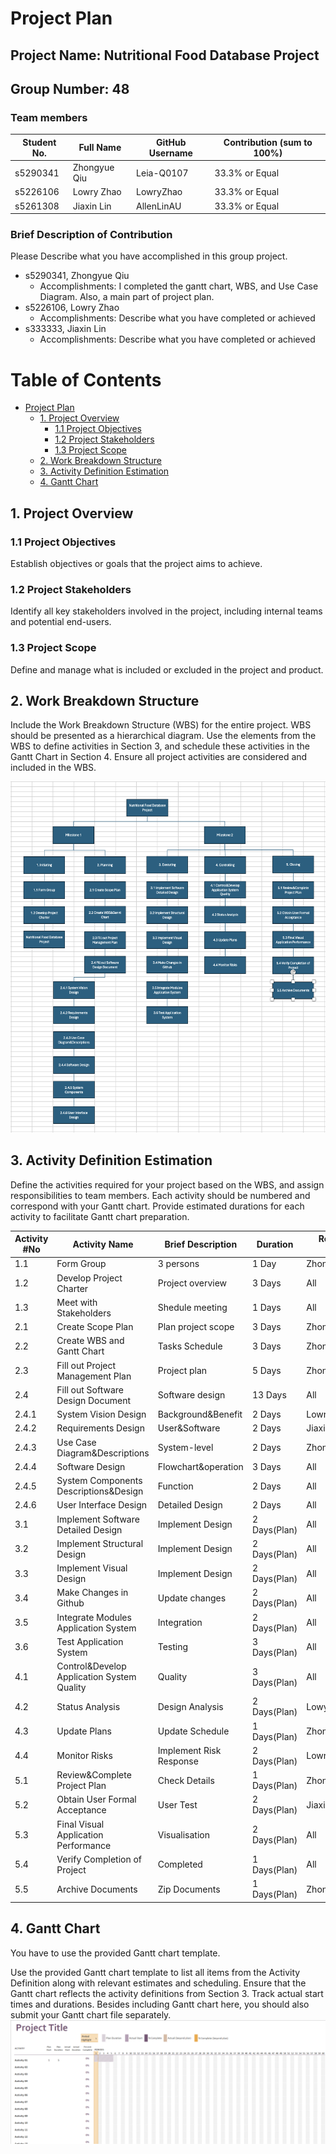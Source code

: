 # Project Plan

## Project Name: Nutritional Food Database Project
## Group Number: 48

### Team members

| Student No. | Full Name | GitHub Username | Contribution (sum to 100%) | 
|-------------|-----------|-----------------|----------------------------|
| s5290341    | Zhongyue Qiu| Leia-Q0107    | 33.3% or Equal             |
| s5226106    | Lowry Zhao | LowryZhao      | 33.3% or Equal             | 
| s5261308    | Jiaxin Lin | AllenLinAU     | 33.3% or Equal             | 

### Brief Description of Contribution

Please Describe what you have accomplished in this group project.
- s5290341, Zhongyue Qiu
  - Accomplishments: I completed the gantt chart, WBS, and Use Case Diagram. Also, a main part of project plan.
- s5226106, Lowry Zhao
  - Accomplishments: Describe what you have completed or achieved
- s333333, Jiaxin Lin
  - Accomplishments: Describe what you have completed or achieved

<div style="page-break-after: always;"></div>



# Table of Contents

* [Project Plan](#project-plan)
  * [1. Project Overview](#1-project-overview)
    * [1.1 Project Objectives](#11-project-objectives)
    * [1.2 Project Stakeholders](#12-project-stakeholders)
    * [1.3 Project Scope](#13-project-scope)
  * [2. Work Breakdown Structure](#2-work-breakdown-structure)
  * [3. Activity Definition Estimation](#3-activity-definition-estimation)
  * [4. Gantt Chart](#4-gantt-chart)


<div style="page-break-after: always;"></div>



## 1. Project Overview

### 1.1 Project Objectives

Establish objectives or goals that the project aims to achieve.

### 1.2 Project Stakeholders

Identify all key stakeholders involved in the project, including internal teams and potential end-users.

### 1.3 Project Scope

Define and manage what is included or excluded in the project and product.

## 2. Work Breakdown Structure

Include the Work Breakdown Structure (WBS) for the entire project. WBS should be presented as a hierarchical diagram. Use the elements from the WBS to define activities in Section 3, and schedule these activities in the Gantt Chart in Section 4. Ensure all project activities are considered and included in the WBS.

![WBS](./WBS.png)

## 3. Activity Definition Estimation

Define the activities required for your project based on the WBS, and assign responsibilities to team members. Each activity should be numbered and correspond with your Gantt chart. Provide estimated durations for each activity to facilitate Gantt chart preparation.

| Activity #No | Activity Name                   | Brief Description | Duration | Responsible Team Members |
|--------------|---------------------------------|-------------------|----------|--------------------------|
| 1.1          | Form Group                      | 3 persons         | 1 Day    | Zhongyue&Lowry&Jiaxin    |
| 1.2          | Develop Project Charter         | Project overview  | 3 Days   | All                      |
| 1.3          | Meet with Stakeholders          | Shedule meeting   | 1 Days   | All                      |
| 2.1          | Create Scope Plan               | Plan project scope| 3 Days   | Zhongyue                 |
| 2.2          | Create WBS and Gantt Chart      | Tasks Schedule    | 3 Days   | Zhongyue                 |
| 2.3          | Fill out Project Management Plan| Project plan      | 5 Days   | Zhongyue                 |
| 2.4          | Fill out Software Design Document| Software design  | 13 Days  | All                      |
| 2.4.1        | System Vision Design            | Background&Benefit| 2 Days   | Lowry                    |
| 2.4.2        | Requirements Design             | User&Software     | 2 Days   | Jiaxin                   |
| 2.4.3        | Use Case Diagram&Descriptions   | System-level      | 2 Days   | Zhongyue                 |
| 2.4.4        | Software Design                 | Flowchart&operation| 3 Days  | All                      |
| 2.4.5        | System Components Descriptions&Design| Function     | 2 Days   | All                      |
| 2.4.6        | User Interface Design           | Detailed Design   | 2 Days   | All                      |
| 3.1          | Implement Software Detailed Design| Implement Design| 2 Days(Plan)| All                   |
| 3.2          | Implement Structural Design     | Implement Design  | 2 Days(Plan)| All                   |
| 3.3          |Implement Visual Design          | Implement Design  | 2 Days(Plan)| All                   |
| 3.4          | Make Changes in Github          | Update changes    | 2 Days(Plan)| All                   |
| 3.5          | Integrate Modules Application System| Integration   | 2 Days(Plan)| All                   |
| 3.6          | Test Application System         | Testing           | 3 Days(Plan)| All                   |
| 4.1          | Control&Develop Application System Quality | Quality| 3 Days(Plan)| All                   |
| 4.2          | Status Analysis                 | Design Analysis   | 2 Days(Plan)| Lowy&Jiaxin           |
| 4.3          | Update Plans                    | Update Schedule   | 1 Days(Plan)| Zhongyue              |
| 4.4          | Monitor Risks               |Implement Risk Response| 2 Days(Plan)| Lowry                 |
| 5.1          | Review&Complete Project Plan    | Check Details     | 1 Days(Plan)| Zhongyue              |
| 5.2          | Obtain User Formal Acceptance   | User Test         | 2 Days(Plan)| Jiaxin                |
| 5.3          | Final Visual Application Performance | Visualisation| 2 Days(Plan)| All                   |
| 5.4          | Verify Completion of Project    | Completed         | 1 Days(Plan)| All                   |
| 5.5          | Archive Documents               | Zip Documents     | 1 Days(Plan)| Zhongyue              |

## 4. Gantt Chart
You have to use the provided Gantt chart template.  

Use the provided Gantt chart template to list all items from the Activity Definition along with relevant estimates 
and scheduling. Ensure that the Gantt chart reflects the activity definitions from Section 3. Track actual start 
times and durations. Besides including Gantt chart here, you should also submit your Gantt chart file separately.
![Gantt chart](./Gantt_chart.png)

